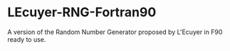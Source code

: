 # LEcuyer-RNG-Fortran90
A version of the Random Number Generator proposed by L'Ecuyer in F90 ready to use.

